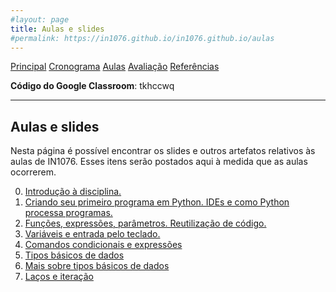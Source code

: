 ```yaml
---
#layout: page
title: Aulas e slides
#permalink: https://in1076.github.io/in1076.github.io/aulas
---
```

[Principal](https://in1076.github.io) [Cronograma](https://in1076.github.io/cronograma) [Aulas](https://in1076.github.io/aulas) [Avaliação](https://in1076.github.io/avaliacao) [Referências](https://in1076.github.io/referencias)


**Código do Google Classroom**: tkhccwq

---

## Aulas e slides

Nesta página é possível encontrar os slides e outros artefatos relativos às aulas de IN1076. Esses itens serão postados aqui à medida que as aulas ocorrerem.

00. [Introdução à disciplina.](https://drive.google.com/file/d/1JqAaI-GvsIT5ntfEwYHeMgRopqpOZ6Kl/view?usp=sharing)
01. [Criando seu primeiro programa em Python. IDEs e como Python processa programas.](https://drive.google.com/file/d/1uLEXmc1UZLgcsT72GByyIx1kpWoW8OoP/view?usp=sharing)
02. [Funções, expressões, parâmetros. Reutilização de código.](https://drive.google.com/file/d/1XtQrdgvNgW3LFe-53UjI96iSQZaLh_Qc/view?usp=sharing)
03. [Variáveis e entrada pelo teclado.](https://drive.google.com/file/d/1T4mS23SGBqBRRiwYF3UnprY6ZvL4KZqs/view?usp=sharing)
04. [Comandos condicionais e expressões](https://drive.google.com/file/d/1rGHlqFzTIoxkLHVflNkAu3KiM1mj5nWE/view?usp=sharing)
05. [Tipos básicos de dados](https://drive.google.com/file/d/1027PR7H51EVMBZSZRzq7g9kXel5FkoDe/view?usp=sharing)
06. [Mais sobre tipos básicos de dados](https://drive.google.com/file/d/1BOWRt2SiY28-WO9NZYMBepw3U4OEyXNL/view?usp=sharing)
07. [Laços e iteração](https://drive.google.com/file/d/1dutaH7D1cMAB_wpIlXEkW3-45aY0w5K4/view?usp=sharing)
